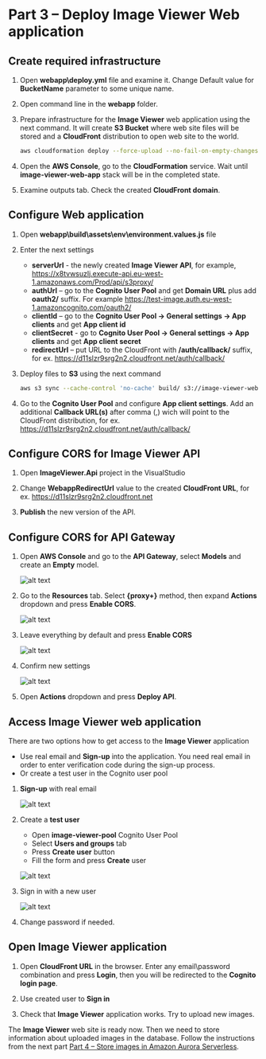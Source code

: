 # Part 3 – Deploy Image Viewer Web application

## Create required infrastructure

1. Open **webapp\deploy.yml** file and examine it. Change Default value for **BucketName** parameter to some unique name.
2. Open command line in the **webapp** folder.
3. Prepare infrastructure for the **Image Viewer** web application using the next command. It will create **S3 Bucket** where web site files will be stored and a **CloudFront** distribution to open web site to the world.

    ~~~bash
    aws cloudformation deploy --force-upload --no-fail-on-empty-changeset --stack-name "image-viewer-web-app" --template-file deploy.yml
    ~~~

4. Open the **AWS Console**, go to the **CloudFormation** service. Wait until **image-viewer-web-app** stack will be in the completed state.
5. Examine outputs tab. Check the created **CloudFront domain**.

## Configure Web application

1. Open **webapp\build\assets\env\environment.values.js** file
2. Enter the next settings
    - **serverUrl** - the newly created **Image Viewer API**, for example, <https://x8tvwsuzlj.execute-api.eu-west-1.amazonaws.com/Prod/api/s3proxy/>
    - **authUrl** –  go to the **Cognito User Pool** and get **Domain URL** plus add **oauth2/** suffix. For example <https://test-image.auth.eu-west-1.amazoncognito.com/oauth2/>
    - **clientId** – go to the **Cognito User Pool -> General settings -> App clients** and get **App client id**
    - **clientSecret** - go to **Cognito User Pool -> General settings -> App clients** and get **App client secret**
    - **redirectUrl** – put URL to the CloudFront with **/auth/callback/** suffix, for ex. <https://d11slzr9srg2n2.cloudfront.net/auth/callback/>
3. Deploy files to **S3** using the next command

    ~~~bash
    aws s3 sync --cache-control 'no-cache' build/ s3://image-viewer-web-app/Deploy/build
    ~~~

4. Go to the **Cognito User Pool** and configure **App client settings**. Add an additional **Callback URL(s)** after comma (,) wich will point to the CloudFront distribution, for ex. <https://d11slzr9srg2n2.cloudfront.net/auth/callback/>

## Configure CORS for Image Viewer API

1. Open **ImageViewer.Api** project in the VisualStudio

2. Change **WebappRedirectUrl** value to the created **CloudFront URL**, for ex. <https://d11slzr9srg2n2.cloudfront.net>

3. **Publish** the new version of the API.

## Configure CORS for API Gateway

1. Open **AWS Console** and go to the **API Gateway**, select **Models** and create an **Empty** model.

     ![alt text](1.png)

2. Go to the **Resources** tab. Select **{proxy+}** method, then expand **Actions** dropdown and press **Enable CORS**.

     ![alt text](2.png)

3. Leave everything by default and press **Enable CORS**

     ![alt text](3.png)

4. Confirm new settings

     ![alt text](4.png)

5. Open **Actions** dropdown and press **Deploy API**.

## Access Image Viewer web application

There are two options how to get access to the **Image Viewer** application

- Use real email and  **Sign-up** into the application. You need real email in order to enter verification code during the sign-up process.
- Or create a test user in the Cognito user pool

1. **Sign-up** with real email

     ![alt text](5.png)

2. Create a **test user**

    - Open **image-viewer-pool** Cognito User Pool
    - Select **Users and groups** tab
    - Press **Create user** button
    - Fill the form and press **Create** user

     ![alt text](6.png)

3. Sign in with a new user

     ![alt text](7.png)

4. Change password if needed.

## Open Image Viewer application

1. Open **CloudFront URL** in the browser. Enter any email\password combination and press **Login**, then you will be redirected to the **Cognito login page**.

2. Use created user to **Sign in**

3. Check that **Image Viewer** application works. Try to upload new images.

The **Image Viewer** web site is ready now. Then we need to store information about uploaded images in the database. Follow the instructions from the next part [Part 4 – Store images in Amazon Aurora Serverless](../part4/part.md).
